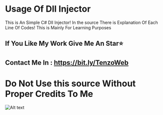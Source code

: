 # Usage Of Dll Injector
This is An Simple C# Dll Injector!
In the source There is Explanation Of Each Line Of Codes!
This is Mainly For Learning Purposes


## If You Like My Work Give Me An Star⭐
## Contact Me In : https://bit.ly/TenzoWeb


# Do Not Use this source Without Proper Credits To Me
![Alt text](https://files.catbox.moe/ai1zei.PNG)



